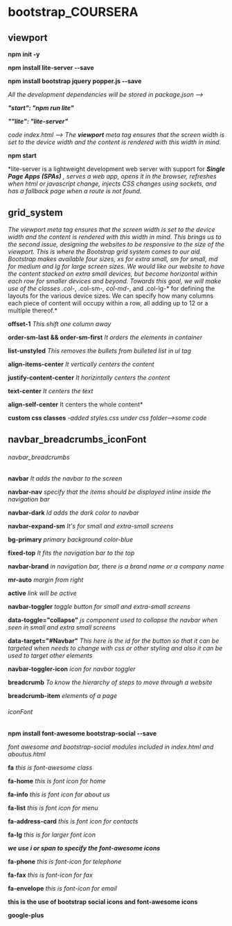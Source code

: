 # bootstrap_COURSERA

## viewport

**npm init -y**

**npm install lite-server --save**

**npm install bootstrap jquery popper.js --save**

*All the development dependencies will be stored in package.json -->*

***"start": "npm run lite"***

***""lite": "lite-server"***

*code index.html --> The **viewport** meta tag ensures that the screen width is set to the device width and the content is rendered with this width in mind.*

**npm start**

*lite-server is a lightweight development web server with support for ***Single Page Apps (SPAs)*** *, serves a web app, opens it in the browser, refreshes when html or javascript change, injects CSS changes using sockets, and has a fallback page when a route is not found.*

## grid_system

*The viewport meta tag ensures that the screen width is set to the device width and the content is rendered with this width in mind. This brings us to the second issue, designing the websites to be responsive to the size of the viewport. This is where the Bootstrap grid system comes to our aid. Bootstrap makes available four sizes, xs for extra small, sm for small, md for medium and lg for large screen sizes. We would like our website to have the content stacked on extra small devices, but become horizontal within each row for smaller devices and beyond. Towards this goal, we will make use of the classes .col-*, .col-sm-*, col-md-*, and .col-lg-* for defining the layouts for the various device sizes. We can specify how many columns each piece of content will occupy within a row, all adding up to 12 or a multiple thereof.*

**offset-1** *This shift one column away*

**order-sm-last && order-sm-first** *It orders the elements in container*

**list-unstyled** *This removes the bullets from bulleted list in ul tag*

**align-items-center** *It vertically centers the content*

**justify-content-center** *It horizintally centers the content*

**text-center** *It centers the text*

**align-self-center** It centers the whole content*

**custom css classes** *-added styles.css under css folder-->some code*

## navbar_breadcrumbs_iconFont

###### navbar_breadcrumbs

**navbar** *It adds the navbar to the screen*

**navbar-nav** *specify that the items should be displayed inline inside the navigation bar*

**navbar-dark** *Id adds the dark color to navbar*

**navbar-expand-sm** *It's for small and extra-small screens*

**bg-primary** *primary background color-blue*

**fixed-top** *It fits the navigation bar to the top*

**navbar-brand** *in navigation bar, there is a brand name or a company name*

**mr-auto** *margin from right*

**active** *link will be active*

**navbar-toggler** *toggle button for small and extra-small screens*

**data-toggle="collapse"** *js component used to collapse the navbar when seen in small and extra small screens*

**data-target="#Navbar"** *This here is the id for the button so that it can be targeted when needs to change with css or other styling and also it can be used to target other                      elements*

**navbar-toggler-icon** *icon for navbar toggler*

**breadcrumb** *To know the hierarchy of steps to move through a website*

**breadcrumb-item** *elements of a page*

###### iconFont

**npm install font-awesome bootstrap-social --save**

*font awesome and bootstrap-social modules included in index.html and aboutus.html*

**fa** *this is font-awesome class*

**fa-home** *this is font icon for home*

**fa-info** *this is font icon for about us*

**fa-list** *this is font icon for menu*

**fa-address-card** *this is font icon for contacts*

**fa-lg** *this is for larger font icon*

***we use i or span to specify the font-awesome icons***

**fa-phone** *this is font-icon for telephone*

**fa-fax** *this is font-icon for fax*

**fa-envelope** *this is font-icon for email*

**this is the use of bootstrap social icons and font-awesome icons**

**google-plus** <a class="btn btn-social-icon btn-google" href="http://google.com/+"><i class="fa fa-google-plus"></i></a>

<a class="btn btn-social-icon btn-facebook" href="http://www.facebook.com/profile.php?id="><i class="fa fa-facebook"></i></a>

<a class="btn btn-social-icon btn-linkedin" href="http://www.linkedin.com/in/"><i class="fa fa-linkedin"></i></a>

<a class="btn btn-social-icon btn-twitter" href="http://twitter.com/"><i class="fa fa-twitter"></i></a>

<a class="btn btn-social-icon btn-google" href="http://youtube.com/"><i class="fa fa-youtube"></i></a>

<a class="btn btn-social-icon" href="mailto:"><i class="fa fa-envelope-o"></i></a>



